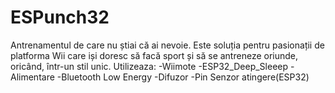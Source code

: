 # ESPunch32
Antrenamentul de care nu știai că ai nevoie.
Este soluția pentru pasionații de platforma Wii care iși doresc să facă sport și să se antreneze oriunde, oricând, într-un stil unic.
Utilizeaza: 
-Wiimote 
-ESP32_Deep_Sleeep
-Alimentare
-Bluetooth Low Energy
-Difuzor
-Pin Senzor atingere(ESP32)
